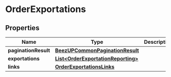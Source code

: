 
# OrderExportations

## Properties
Name | Type | Description | Notes
------------ | ------------- | ------------- | -------------
**paginationResult** | [**BeezUPCommonPaginationResult**](BeezUPCommonPaginationResult.md) |  |  [optional]
**exportations** | [**List&lt;OrderExportationReporting&gt;**](OrderExportationReporting.md) |  | 
**links** | [**OrderExportationsLinks**](OrderExportationsLinks.md) |  | 



